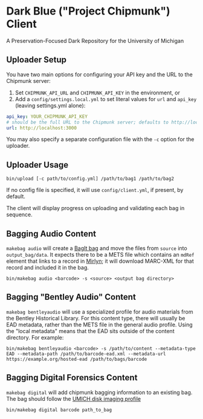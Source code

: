# Dark Blue ("Project Chipmunk") Client

A Preservation-Focused Dark Repository for the University of Michigan

## Uploader Setup

You have two main options for configuring your API key and the URL to the Chipmunk server:

1. Set `CHIPMUNK_API_URL` and `CHIPMUNK_API_KEY` in the environment, or
2. Add a `config/settings.local.yml` to set literal values for `url` and `api_key`
   (leaving settings.yml alone):

```yaml
api_key: YOUR_CHIPMUNK_API_KEY
# should be the full URL to the Chipmunk server; defaults to http://localhost:3000
url: http://localhost:3000
```

You may also specify a separate configuration file with the `-c` option for the uploader.

## Uploader Usage

```
bin/upload [-c path/to/config.yml] /path/to/bag1 /path/to/bag2
```

If no config file is specified, it will use `config/client.yml`, if present, by default.

The client will display progress on uploading and validating each bag in sequence.

## Bagging Audio Content

`makebag audio` will create a [BagIt bag](https://tools.ietf.org/id/draft-kunze-bagit-14.txt) and move the files from `source` into `output_bag/data`. It expects there to be a METS file which contains an `mdRef` element that links to a record in [Mirlyn](https://mirlyn.lib.umich.edu); it will download MARC-XML for that record and included it in the bag.

```
bin/makebag audio <barcode> -s <source> <output bag directory>
```

## Bagging "Bentley Audio" Content

`makebag bentleyaudio` will use a specialized profile for audio materials from
the Bentley Historical Library. For this content type, there will usually be
EAD metadata, rather than the METS file in the general audio profile. Using
the "local metadata" means that the EAD sits outside of the content directory.
For example:

```
bin/makebag bentleyaudio <barcode> -s /path/to/content --metadata-type EAD --metadata-path /path/to/barcode-ead.xml --metadata-url https://example.org/hosted-ead /path/to/bags/barcode
```


## Bagging Digital Forensics Content

`makebag digital` will add chipmunk bagging information to an existing bag. The bag should follow the [UMICH disk imaging profile](https://www.umich.edu/~aelkiss/UMICH-Disk-Imaging-profile.json)

```
bin/makebag digital barcode path_to_bag
```
